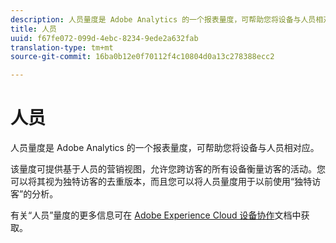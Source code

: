 ```yaml
---
description: 人员量度是 Adobe Analytics 的一个报表量度，可帮助您将设备与人员相对应。
title: 人员
uuid: f67fe072-099d-4ebc-8234-9ede2a632fab
translation-type: tm+mt
source-git-commit: 16ba0b12e0f70112f4c10804d0a13c278388ecc2

---
```



# 人员

人员量度是 Adobe Analytics 的一个报表量度，可帮助您将设备与人员相对应。

该量度可提供基于人员的营销视图，允许您跨访客的所有设备衡量访客的活动。您可以将其视为独特访客的去重版本，而且您可以将人员量度用于以前使用“独特访客”的分析。

有关“人员”量度的更多信息可在 [Adobe Experience Cloud 设备协作](https://marketing.adobe.com/resources/help/zh_CN/mcdc/mcdc-people.html)文档中获取。
